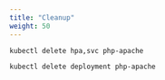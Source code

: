 ```yaml
---
title: "Cleanup"
weight: 50
---
```


```bash
kubectl delete hpa,svc php-apache

kubectl delete deployment php-apache
```
